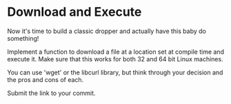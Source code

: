 # Download and Execute
Now it's time to build a classic dropper and actually have this baby do something!

Implement a function to download a file at a location set at compile time and execute it. Make sure that this works for both 32 and 64 bit Linux machines.

You can use 'wget' or the libcurl library, but think through your decision and the pros and cons of each.

Submit the link to your commit. 
